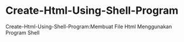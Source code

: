 # Create-Html-Using-Shell-Program
Create-Html-Using-Shell-Program:Membuat File Html Menggunakan Program Shell
